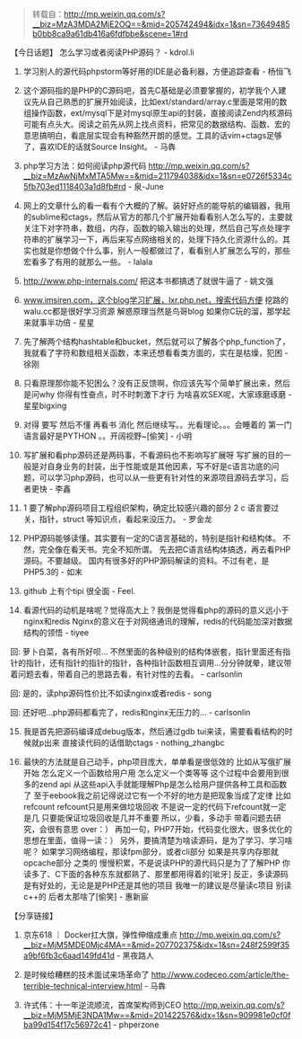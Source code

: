 > 转载自：<http://mp.weixin.qq.com/s?__biz=MzA3MDA2MjE2OQ==&mid=205742494&idx=1&sn=73649485b0bb8ca9a61db416a6fdfbbe&scene=1#rd>

【今日话题】
怎么学习或者阅读PHP源码？ - kdrol.li

1. 学习别人的源代码phpstorm等好用的IDE是必备利器，方便追踪查看 - 杨恒飞

2. 这个源码指的是PHP的C源码吧，首先C基础是必须要掌握的，初学我个人建议先从自己熟悉的扩展开始阅读，比如ext/standard/array.c里面是常用的数组操作函数，ext/mysql下是对mysql原生api的封装，直接阅读Zend内核源码可能有点头大。阅读之前先从网上找点资料，把常见的数据结构、函数、宏的意思搞明白，看底层实现会有种豁然开朗的感觉。工具的话vim+ctags足够了，喜欢IDE的话就Source Insight。 - 马犇

3. php学习方法：如何阅读php源代码
http://mp.weixin.qq.com/s?__biz=MzAwNjMxMTA5Mw==&mid=211794038&idx=1&sn=e0726f5334c5fb703ed1118403a1d8fb#rd - 泉-June

4. 网上的文章什么的看一看有个大概的了解。装好好点的能导航的编辑器，我用的sublime和ctags，然后从官方的那几个扩展开始看看别人怎么写的，主要就关注下对字符串，数组，内存，函数的输入输出的处理，然后自己写点处理字符串的扩展学习一下，再后来写点网络相关的，处理下持久化资源什么的。其实也就是你想做个什么事，别人一般都做过了，看看别人扩展怎么写的，那些宏看多了有用的就那么一些。 - lalala

5. http://www.php-internals.com/ 把这本书都搞透了就很牛逼了 - 姚文强

6. www.imsiren.com，这个blog学习扩展，lxr.php.net，搜索代码方便
挖路的walu.cc都是很好学习资源
解惑原理当然是鸟哥blog
如果你C玩的溜，那学起来就事半功倍 - 星星

7. 先了解两个结构hashtable和bucket，然后就可以了解各个php_function了，我就看了字符和数组相关函数，本来还想看看类方面的，实在是枯燥，犯困 - 徐刚

8. 只看原理那你能不犯困么？没有正反馈啊，你应该先写个简单扩展出来，然后是问why 你得有性奋点，时不时刺激下才行 为啥喜欢SEX呢，大家琢磨琢磨 - 星星bigxing

9. 对得  要写  然后不懂 再看书 消化 然后继续写。。光看理论。。。会睡着的 第一门语言最好是PYTHON 。。开阔视野~[偷笑] - 小明

10. 写扩展和看php源码还是两码事，不看源码也不影响写扩展呀
写扩展的目的一般是对自身业务的封装，出于性能或是其他因素，写不好是c语言功底的问题，可以学习php源码，也可以从一些更有针对性的来源项目源码去学习，后者更快 - 李鑫

11. 1 要了解php源码项目工程组织架构，确定比较感兴趣的部分
2 c 语言要过关，指针，struct 等知识点，看起来没压力。 - 罗金龙

12. PHP源码能够读懂。其实要有一定的C语言基础的，特别是指针和结构体。
不然，完全像在看天书。完全不知所谓。
先去把C语言结构体搞透，再去看PHP源码。不要越级。
国内有很多好的PHP源码解读的资料。不过有老，是PHP5.3的 - 如末

13. github 上有个tipi  很全面 - Feel.

14. 看源代码的动机是啥呢？觉得高大上？我倒是觉得看php的源码的意义远小于nginx和redis
Nginx的意义在于对网络通讯的理解，redis的代码能加深对数据结构的领悟 - tiyee

回: 萝卜白菜，各有所好呗…
不然里面的各种级别的结构体嵌套，指针里面还有指针的指针，还有指针的指针的指针，各种指针函数相互调用…分分钟就晕，建议带着问题去看，带着自己的思路去看，有针对性的去看。 - carlsonlin

回: 是的，读php源码性价比不如读nginx或者redis - song

回: 还好吧…php源码都看完了，redis和nginx无压力的… - carlsonlin

15. 我是首先把源码编译成debug版本，然后通过gdb tui来读，需要看看结构的时候就p出来 直接读代码的话借助ctags - nothing_zhangbc

16. 最快的方法就是自己动手，php项目庞大，单单看是很低效的
比如从写俄扩展开始
怎么定义一个函数给用户用
怎么定义一个类等等
这个过程中会要用到很多的zend api 从这些api入手就能理解Php是怎么给用户提供各种工具和函数了
至于eebook我之前记得说过它有一个不好的地方是把现象当成了定律
比如refcount refcount只是用来做垃圾回收
不是说一定的代码下refcount就一定是几 只要能保证垃圾回收是几并不重要
所以，少看，多动手 带着问题去研究，会很有意思 over：）
再加一句，PHP7开始，代码变化很大，很多优化的思想在里面，值得一读：）
另外，要搞清楚为啥读源码，是为了学习、学习啥呢？ 如果学习网络编程，那读fpm部分，或者cli部分
如果是共享内存那就opcache部分 之类的
慢慢积累，不是说读PHP的源代码只是为了了解PHP
你读多了、C下面的各种东东就都熟了、那里都用得着的[呲牙]
反正，多读源码是有好处的，无论是是PHP还是其他的项目
我唯一的建议是尽量读c项目 别读c++的 后者太那啥了[偷笑] - 惠新宸

【分享链接】

1. 京东618 ｜ Docker扛大旗，弹性伸缩成重点 http://mp.weixin.qq.com/s?__biz=MjM5MDE0Mjc4MA==&mid=207702375&idx=1&sn=248f2599f35a9bf6fb3c6aad149fd41d - 黑夜路人

2. 是时候给糟糕的技术面试来场革命了 http://www.codeceo.com/article/the-terrible-technical-interview.html - 马犇

3. 许式伟：十一年逆流顺流，首席架构师到CEO http://mp.weixin.qq.com/s?__biz=MjM5MjE3NDA1Mw==&mid=201422576&idx=1&sn=909981e0cf0fba99d154f17c56972c41 - phperzone